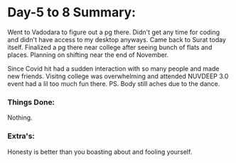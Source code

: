# Day-5 to 8 Summary:
Went to Vadodara to figure out a pg there. Didn't get any time for coding and didn't have access to my desktop anyways. Came back to Surat today itself.
Finalized a pg there near college after seeing bunch of flats and places. Planning on shifting near the end of November.

Since Covid hit had a sudden interaction with so many people and made new friends. Visitng college was overwhelming and attended NUVDEEP 3.0 event had a lil too much fun there.
PS. Body still aches due to the dance.

### Things Done:
Nothing.



### Extra's:
Honesty is better than you boasting about and fooling yourself.

